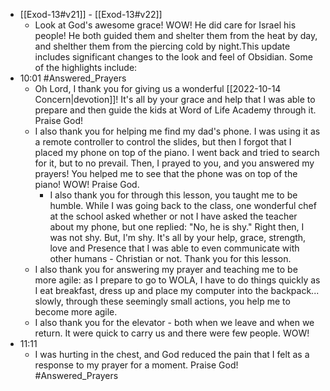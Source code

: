 - [[Exod-13#v21]] - [[Exod-13#v22]]
	- Look at God's awesome grace! WOW! He did care for Israel his people! He both guided them and shelter them from the heat by day, and shelther them from the piercing cold by night.This update includes significant changes to the look and feel of Obsidian. Some of the highlights include:
- 10:01 #Answered_Prayers 
	- Oh Lord, I thank you for giving us a wonderful [[2022-10-14 Concern|devotion]]! It's all by your grace and help that I was able to prepare and then guide the kids at Word of Life Academy through it. Praise God!
	- I also thank you for helping me find my dad's phone. I was using it as a remote controller to control the slides, but then I forgot that I placed my phone on top of the piano. I went back and tried to search for it, but to no prevail. Then, I prayed to you, and you answered my prayers! You helped me to see that the phone was on top of the piano! WOW! Praise God.
		- I also thank you for through this lesson, you taught me to be humble. While I was going back to the class, one wonderful chef at the school asked whether or not I have asked the teacher about my phone, but one replied: "No, he is shy." Right then, I was not shy. But, I'm shy. It's all by your help, grace, strength, love and Presence that I was able to even communicate with other humans - Christian or not. Thank you for this lesson.
	- I also thank you for answering my prayer and teaching me to be more agile: as I prepare to go to WOLA, I have to do things quickly as I eat breakfast, dress up and place my computer into the backpack... slowly, through these seemingly small actions, you help me to become more agile.
	- I also thank you for the elevator - both when we leave and when we return. It were quick to carry us and there were few people. WOW!
- 11:11
	- I was hurting in the chest, and God reduced the pain that I felt as a response to my prayer for a moment. Praise God! #Answered_Prayers 